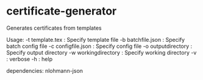 # certificate-generator
Generates certificates from templates

Usage:
-t template.tex : Specify template file
-b batchfile.json : Specify batch config file
-c configfile.json : Specify config file
-o outputdirectory : Specify output directory
-w workingdirectory : Specify working directory
-v : verbose
-h : help


dependencies:
nlohmann-json
